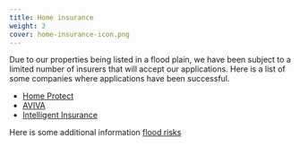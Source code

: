 ```yaml
---
title: Home insurance
weight: 3
cover: home-insurance-icon.png
---
```


Due to our properties being listed in a flood plain, we have been subject to a limited number of insurers that will accept our applications. Here is a list of some companies where applications have been successful.

<!--more-->

- [Home Protect](https://www.homeprotect.co.uk/)
- [AVIVA](https://www.aviva.co.uk/)
- [Intelligent Insurance](https://www.intelligentinsurance.co.uk/)

Here is some additional information [flood risks](FloodReLeaflet.pdf)